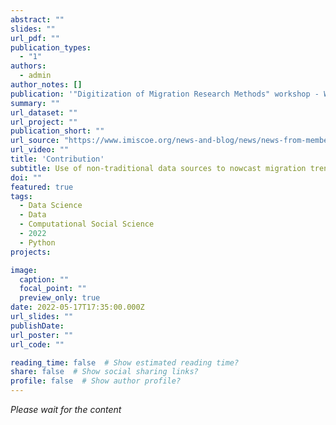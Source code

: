 ```yaml
---
abstract: ""
slides: ""
url_pdf: ""
publication_types:
  - "1"
authors:
  - admin
author_notes: []
publication: '"Digitization of Migration Research Methods" workshop - Warsaw'
summary: ""
url_dataset: ""
url_project: ""
publication_short: ""
url_source: "https://www.imiscoe.org/news-and-blog/news/news-from-members/1426-call-for-papers-workshop-digitization-of-migration-research-methods-promises-and-pitfalls"
url_video: ""
title: 'Contribution'
subtitle: Use of non-traditional data sources to nowcast migration trends through Artificial Intelligence technologies
doi: ""
featured: true
tags:
  - Data Science
  - Data
  - Computational Social Science
  - 2022
  - Python
projects:

image:
  caption: ""
  focal_point: ""
  preview_only: true
date: 2022-05-17T17:35:00.000Z
url_slides: ""
publishDate: 
url_poster: ""
url_code: ""

reading_time: false  # Show estimated reading time?
share: false  # Show social sharing links?
profile: false  # Show author profile?
---
```


_Please wait for the content_
